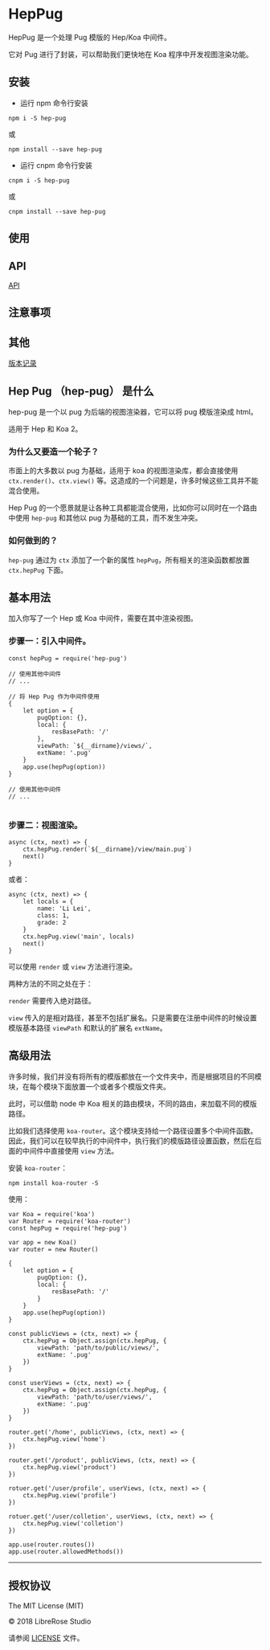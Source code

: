 # HepPug

HepPug 是一个处理 Pug 模版的 Hep/Koa 中间件。

它对 Pug 进行了封装，可以帮助我们更快地在 Koa 程序中开发视图渲染功能。

## 安装

- 运行 npm 命令行安装

```
npm i -S hep-pug
```

或

```
npm install --save hep-pug
```

- 运行 cnpm 命令行安装

```
cnpm i -S hep-pug
```

或

```
cnpm install --save hep-pug
```

## 使用

## API

[API](api.md)

## 注意事项

## 其他

[版本记录](history.md)

## Hep Pug （hep-pug） 是什么

hep-pug 是一个以 pug 为后端的视图渲染器，它可以将 pug 模版渲染成 html。

适用于 Hep 和 Koa 2。

### 为什么又要造一个轮子？

市面上的大多数以 pug 为基础，适用于 koa 的视图渲染库，都会直接使用 `ctx.render()`、`ctx.view()` 等。这造成的一个问题是，许多时候这些工具并不能混合使用。

Hep Pug 的一个愿景就是让各种工具都能混合使用，比如你可以同时在一个路由中使用 `hep-pug` 和其他以 pug 为基础的工具，而不发生冲突。 

### 如何做到的？

`hep-pug` 通过为 `ctx` 添加了一个新的属性 `hepPug`，所有相关的渲染函数都放置 `ctx.hepPug` 下面。



## 基本用法

加入你写了一个 Hep 或 Koa 中间件，需要在其中渲染视图。

### 步骤一：引入中间件。

```ecmascript 6
const hepPug = require('hep-pug')

// 使用其他中间件
// ...

// 将 Hep Pug 作为中间件使用
{
    let option = {
        pugOption: {},
        local: {
            resBasePath: '/'
        },
        viewPath: `${__dirname}/views/`,
        extName: '.pug'
    }
    app.use(hepPug(option))
}

// 使用其他中间件
// ...


```

### 步骤二：视图渲染。

```ecmascript 6
async (ctx, next) => {
    ctx.hepPug.render(`${__dirname}/view/main.pug`)
    next()
}
```

或者：

```ecmascript 6
async (ctx, next) => {
    let locals = {
        name: 'Li Lei',
        class: 1,
        grade: 2
    }
    ctx.hepPug.view('main', locals)
    next()
}
```

可以使用 `render` 或 `view` 方法进行渲染。

两种方法的不同之处在于：

`render` 需要传入绝对路径。

`view` 传入的是相对路径，甚至不包括扩展名。只是需要在注册中间件的时候设置模版基本路径 `viewPath` 和默认的扩展名 `extName`。

## 高级用法

许多时候，我们并没有将所有的模版都放在一个文件夹中，而是根据项目的不同模块，在每个模块下面放置一个或者多个模版文件夹。

此时，可以借助 node 中 Koa 相关的路由模块，不同的路由，来加载不同的模版路径。

比如我们选择使用 `koa-router`。这个模块支持给一个路径设置多个中间件函数。因此，我们可以在较早执行的中间件中，执行我们的模版路径设置函数，然后在后面的中间件中直接使用 `view` 方法。

安装 `koa-router`：

```
npm install koa-router -S
```

使用：

```
var Koa = require('koa')
var Router = require('koa-router')
const hepPug = require('hep-pug')

var app = new Koa()
var router = new Router()

{
    let option = {
        pugOption: {},
        local: {
            resBasePath: '/'
        }
    }
    app.use(hepPug(option))
}

const publicViews = (ctx, next) => {
    ctx.hepPug = Object.assign(ctx.hepPug, {
        viewPath: 'path/to/public/views/',
        extName: '.pug'
    })
}

const userViews = (ctx, next) => {
    ctx.hepPug = Object.assign(ctx.hepPug, {
        viewPath: 'path/to/user/views/',
        extName: '.pug'
    })
}

router.get('/home', publicViews, (ctx, next) => {
    ctx.hepPug.view('home')
})

router.get('/product', publicViews, (ctx, next) => {
    ctx.hepPug.view('product')
})

rotuer.get('/user/profile', userViews, (ctx, next) => {
    ctx.hepPug.view('profile')
})

rotuer.get('/user/colletion', userViews, (ctx, next) => {
    ctx.hepPug.view('colletion')
})

app.use(router.routes())
app.use(router.allowedMethods())

```

---

## 授权协议

The MIT License (MIT)

© 2018 LibreRose Studio

请参阅 [LICENSE](../../LICENSE) 文件。
